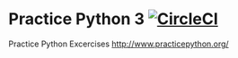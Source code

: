 # Practice Python 3  [![CircleCI](https://circleci.com/gh/vipings/practice_python.svg?style=svg)](https://circleci.com/gh/vipings/practice_python)
Practice Python Excercises
http://www.practicepython.org/
